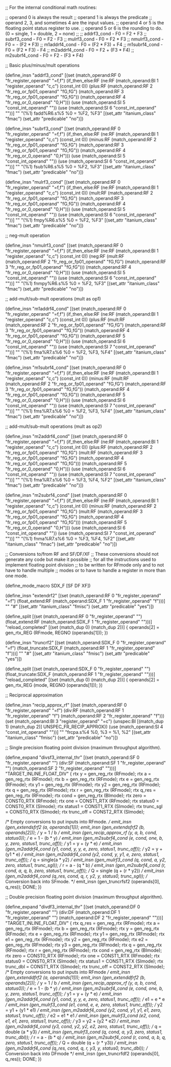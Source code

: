 
;; For the internal conditional math routines:

;; operand 0 is always the result
;; operand 1 is always the predicate
;; operand 2, 3, and sometimes 4 are the input values.
;; operand 4 or 5 is the floating point status register to use.
;; operand 5 or 6 is the rounding to do. (0 = single, 1 = double, 2 = none)
;;
;; addrf3_cond   - F0 = F2 + F3
;; subrf3_cond   - F0 = F2 - F3
;; mulrf3_cond   - F0 = F2 * F3
;; nmulrf3_cond  - F0 = - (F2 * F3)
;; m1addrf4_cond - F0 = (F2 * F3) + F4
;; m1subrf4_cond - F0 = (F2 * F3) - F4
;; m2addrf4_cond - F0 = F2 + (F3 * F4)
;; m2subrf4_cond - F0 = F2 - (F3 * F4)

;; Basic plus/minus/mult operations

(define_insn "addrf3_cond"
  [(set (match_operand:RF 0 "fr_register_operand" "=f,f")
        (if_then_else:RF (ne:RF (match_operand:BI 1 "register_operand"  "c,c")
                                (const_int 0))
          (plus:RF
            (match_operand:RF 2 "fr_reg_or_fp01_operand" "fG,fG")
            (match_operand:RF 3 "fr_reg_or_fp01_operand" "fG,fG"))
          (match_operand:RF 4 "fr_reg_or_0_operand" "0,H")))
   (use (match_operand:SI 5 "const_int_operand" ""))
   (use (match_operand:SI 6 "const_int_operand" ""))]
  ""
  "(%1) fadd%R6.s%5 %0 = %F2, %F3"
  [(set_attr "itanium_class" "fmac")
   (set_attr "predicable" "no")])

(define_insn "subrf3_cond"
  [(set (match_operand:RF 0 "fr_register_operand" "=f,f")
        (if_then_else:RF (ne:RF (match_operand:BI 1 "register_operand"  "c,c")
                                (const_int 0))
          (minus:RF
            (match_operand:RF 2 "fr_reg_or_fp01_operand" "fG,fG")
            (match_operand:RF 3 "fr_reg_or_fp01_operand" "fG,fG"))
          (match_operand:RF 4 "fr_reg_or_0_operand" "0,H")))
   (use (match_operand:SI 5 "const_int_operand" ""))
   (use (match_operand:SI 6 "const_int_operand" ""))]
  ""
  "(%1) fsub%R6.s%5 %0 = %F2, %F3"
  [(set_attr "itanium_class" "fmac")
   (set_attr "predicable" "no")])

(define_insn "mulrf3_cond"
  [(set (match_operand:RF 0 "fr_register_operand" "=f,f")
        (if_then_else:RF (ne:RF (match_operand:BI 1 "register_operand"  "c,c")
                                (const_int 0))
          (mult:RF
            (match_operand:RF 2 "fr_reg_or_fp01_operand" "fG,fG")
            (match_operand:RF 3 "fr_reg_or_fp01_operand" "fG,fG"))
          (match_operand:RF 4 "fr_reg_or_0_operand" "0,H")))
   (use (match_operand:SI 5 "const_int_operand" ""))
   (use (match_operand:SI 6 "const_int_operand" ""))]
  ""
  "(%1) fmpy%R6.s%5 %0 = %F2, %F3"
  [(set_attr "itanium_class" "fmac")
   (set_attr "predicable" "no")])

;; neg-mult operation

(define_insn "nmulrf3_cond"
  [(set (match_operand:RF 0 "fr_register_operand" "=f,f")
        (if_then_else:RF (ne:RF (match_operand:BI 1 "register_operand"  "c,c")
                                (const_int 0))
          (neg:RF (mult:RF
            (match_operand:RF 2 "fr_reg_or_fp01_operand" "fG,fG")
            (match_operand:RF 3 "fr_reg_or_fp01_operand" "fG,fG")))
          (match_operand:RF 4 "fr_reg_or_0_operand" "0,H")))
   (use (match_operand:SI 5 "const_int_operand" ""))
   (use (match_operand:SI 6 "const_int_operand" ""))]
  ""
  "(%1) fnmpy%R6.s%5 %0 = %F2, %F3"
  [(set_attr "itanium_class" "fmac")
   (set_attr "predicable" "no")])

;; add-mult/sub-mult operations (mult as op1)

(define_insn "m1addrf4_cond"
  [(set (match_operand:RF 0 "fr_register_operand" "=f,f")
        (if_then_else:RF (ne:RF (match_operand:BI 1 "register_operand"  "c,c")
                                (const_int 0))
          (plus:RF
            (mult:RF
              (match_operand:RF 2 "fr_reg_or_fp01_operand" "fG,fG")
              (match_operand:RF 3 "fr_reg_or_fp01_operand" "fG,fG"))
            (match_operand:RF 4 "fr_reg_or_fp01_operand" "fG,fG"))
          (match_operand:RF 5 "fr_reg_or_0_operand" "0,H")))
   (use (match_operand:SI 6 "const_int_operand" ""))
   (use (match_operand:SI 7 "const_int_operand" ""))]
  ""
  "(%1) fma%R7.s%6 %0 = %F2, %F3, %F4"
  [(set_attr "itanium_class" "fmac")
   (set_attr "predicable" "no")])

(define_insn "m1subrf4_cond"
  [(set (match_operand:RF 0 "fr_register_operand" "=f,f")
        (if_then_else:RF (ne:RF (match_operand:BI 1 "register_operand"  "c,c")
                                (const_int 0))
          (minus:RF
            (mult:RF
              (match_operand:RF 2 "fr_reg_or_fp01_operand" "fG,fG")
              (match_operand:RF 3 "fr_reg_or_fp01_operand" "fG,fG"))
            (match_operand:RF 4 "fr_reg_or_fp01_operand" "fG,fG"))
          (match_operand:RF 5 "fr_reg_or_0_operand" "0,H")))
   (use (match_operand:SI 6 "const_int_operand" ""))
   (use (match_operand:SI 7 "const_int_operand" ""))]
  ""
  "(%1) fms%R7.s%6 %0 = %F2, %F3, %F4"
  [(set_attr "itanium_class" "fmac")
   (set_attr "predicable" "no")])

;; add-mult/sub-mult operations (mult as op2)

(define_insn "m2addrf4_cond"
  [(set (match_operand:RF 0 "fr_register_operand" "=f,f")
        (if_then_else:RF (ne:RF (match_operand:BI 1 "register_operand"  "c,c")
                                (const_int 0))
          (plus:RF
            (match_operand:RF 2 "fr_reg_or_fp01_operand" "fG,fG")
            (mult:RF
              (match_operand:RF 3 "fr_reg_or_fp01_operand" "fG,fG")
              (match_operand:RF 4 "fr_reg_or_fp01_operand" "fG,fG")))
          (match_operand:RF 5 "fr_reg_or_0_operand" "0,H")))
   (use (match_operand:SI 6 "const_int_operand" ""))
   (use (match_operand:SI 7 "const_int_operand" ""))]
  ""
  "(%1) fma%R7.s%6 %0 = %F3, %F4, %F2"
  [(set_attr "itanium_class" "fmac")
   (set_attr "predicable" "no")])

(define_insn "m2subrf4_cond"
  [(set (match_operand:RF 0 "fr_register_operand" "=f,f")
        (if_then_else:RF (ne:RF (match_operand:BI 1 "register_operand"  "c,c")
                                (const_int 0))
          (minus:RF
            (match_operand:RF 2 "fr_reg_or_fp01_operand" "fG,fG")
            (mult:RF
              (match_operand:RF 3 "fr_reg_or_fp01_operand" "fG,fG")
              (match_operand:RF 4 "fr_reg_or_fp01_operand" "fG,fG")))
          (match_operand:RF 5 "fr_reg_or_0_operand" "0,H")))
   (use (match_operand:SI 6 "const_int_operand" ""))
   (use (match_operand:SI 7 "const_int_operand" ""))]
  ""
  "(%1) fnma%R7.s%6 %0 = %F3, %F4, %F2"
  [(set_attr "itanium_class" "fmac")
   (set_attr "predicable" "no")])

;; Conversions to/from RF and SF/DF/XF
;; These conversions should not generate any code but make it possible
;; for all the instructions used to implement floating point division
;; to be written for RFmode only and to not have to handle multiple
;; modes or to have to handle a register in more than one mode.

(define_mode_macro SDX_F [SF DF XF])

(define_insn "extend<mode>rf2"
  [(set (match_operand:RF 0 "fr_register_operand" "=f")
        (float_extend:RF (match_operand:SDX_F 1 "fr_register_operand" "f")))]
  ""
  "#"
  [(set_attr "itanium_class" "fmisc")
   (set_attr "predicable" "yes")])

(define_split
  [(set (match_operand:RF 0 "fr_register_operand" "")
        (float_extend:RF (match_operand:SDX_F 1 "fr_register_operand" "")))]
   "reload_completed"
   [(set (match_dup 0) (match_dup 2))]
{
   operands[2] = gen_rtx_REG (RFmode, REGNO (operands[1]));
})


(define_insn "truncrf<mode>2"
  [(set (match_operand:SDX_F 0 "fr_register_operand" "=f")
        (float_truncate:SDX_F (match_operand:RF 1 "fr_register_operand" "f")))]
  ""
  "#"
  [(set_attr "itanium_class" "fmisc")
   (set_attr "predicable" "yes")])

(define_split
  [(set (match_operand:SDX_F 0 "fr_register_operand" "")
        (float_truncate:SDX_F (match_operand:RF 1 "fr_register_operand" "")))]
   "reload_completed"
   [(set (match_dup 0) (match_dup 2))]
{
   operands[2] = gen_rtx_REG (<MODE>mode, REGNO (operands[1]));
})

;; Reciprocal approximation

(define_insn "recip_approx_rf"
  [(set (match_operand:RF 0 "fr_register_operand" "=f")
        (div:RF (match_operand:RF 1 "fr_register_operand" "f")
                (match_operand:RF 2 "fr_register_operand" "f")))
   (set (match_operand:BI 3 "register_operand" "=c")
        (unspec:BI [(match_dup 1) (match_dup 2)] UNSPEC_FR_RECIP_APPROX))
   (use (match_operand:SI 4 "const_int_operand" ""))]
  ""
  "frcpa.s%4 %0, %3 = %1, %2"
  [(set_attr "itanium_class" "fmisc")
   (set_attr "predicable" "no")])

;; Single precision floating point division (maximum throughput algorithm).

(define_expand "divsf3_internal_thr"
  [(set (match_operand:SF 0 "fr_register_operand" "")
        (div:SF (match_operand:SF 1 "fr_register_operand" "")
                (match_operand:SF 2 "fr_register_operand" "")))]
  "TARGET_INLINE_FLOAT_DIV"
{
  rtx y     = gen_reg_rtx (RFmode);
  rtx a     = gen_reg_rtx (RFmode);
  rtx b     = gen_reg_rtx (RFmode);
  rtx e     = gen_reg_rtx (RFmode);
  rtx y1    = gen_reg_rtx (RFmode);
  rtx y2    = gen_reg_rtx (RFmode);
  rtx q     = gen_reg_rtx (RFmode);
  rtx r     = gen_reg_rtx (RFmode);
  rtx q_res = gen_reg_rtx (RFmode);
  rtx cond  = gen_reg_rtx (BImode);
  rtx zero    = CONST0_RTX (RFmode);
  rtx one     = CONST1_RTX (RFmode);
  rtx status0 = CONST0_RTX (SImode);
  rtx status1 = CONST1_RTX (SImode);
  rtx trunc_sgl = CONST0_RTX (SImode);
  rtx trunc_off    = CONST2_RTX (SImode);

  /* Empty conversions to put inputs into RFmode.  */
  emit_insn (gen_extendsfrf2 (a, operands[1]));
  emit_insn (gen_extendsfrf2 (b, operands[2]));
  /* y = 1 / b				*/
  emit_insn (gen_recip_approx_rf (y, a, b, cond, status0));
  /* e = 1 - (b * y)			*/
  emit_insn (gen_m2subrf4_cond (e, cond, one, b, y, zero, status1, trunc_off));
  /* y1 = y + (y * e)			*/
  emit_insn (gen_m2addrf4_cond (y1, cond, y, y, e, zero, status1, trunc_off));
  /* y2 = y + (y1 * e)			*/
  emit_insn (gen_m2addrf4_cond (y2, cond, y, y1, e, zero, status1, trunc_off));
  /* q = single(a * y2)			*/
  emit_insn (gen_mulrf3_cond (q, cond, a, y2, zero, status1, trunc_sgl));
  /* r = a - (q * b)			*/
  emit_insn (gen_m2subrf4_cond (r, cond, a, q, b, zero, status1, trunc_off));
  /* Q = single (q + (r * y2))		*/
  emit_insn (gen_m2addrf4_cond (q_res, cond, q, r, y2, y, status0, trunc_sgl));
  /* Conversion back into SFmode.	*/
  emit_insn (gen_truncrfsf2 (operands[0], q_res));
  DONE;
})


;; Double precision floating point division (maximum throughput algorithm).

(define_expand "divdf3_internal_thr"
  [(set (match_operand:DF 0 "fr_register_operand" "")
        (div:DF (match_operand:DF 1 "fr_register_operand" "")
                (match_operand:DF 2 "fr_register_operand" "")))]
  "TARGET_INLINE_FLOAT_DIV"
{
  rtx q_res = gen_reg_rtx (RFmode);
  rtx a     = gen_reg_rtx (RFmode);
  rtx b     = gen_reg_rtx (RFmode);
  rtx y     = gen_reg_rtx (RFmode);
  rtx e     = gen_reg_rtx (RFmode);
  rtx y1    = gen_reg_rtx (RFmode);
  rtx e1    = gen_reg_rtx (RFmode);
  rtx y2    = gen_reg_rtx (RFmode);
  rtx e2    = gen_reg_rtx (RFmode);
  rtx y3    = gen_reg_rtx (RFmode);
  rtx q     = gen_reg_rtx (RFmode);
  rtx r     = gen_reg_rtx (RFmode);
  rtx cond  = gen_reg_rtx (BImode);
  rtx zero    = CONST0_RTX (RFmode);
  rtx one     = CONST1_RTX (RFmode);
  rtx status0 = CONST0_RTX (SImode);
  rtx status1 = CONST1_RTX (SImode);
  rtx trunc_dbl = CONST1_RTX (SImode);
  rtx trunc_off = CONST2_RTX (SImode);
  /* Empty conversions to put inputs into RFmode */
  emit_insn (gen_extenddfrf2 (a, operands[1]));
  emit_insn (gen_extenddfrf2 (b, operands[2]));
  /* y  = 1 / b			*/
  emit_insn (gen_recip_approx_rf (y, a, b, cond, status0));
  /* e  = 1 - (b * y)		*/
  emit_insn (gen_m2subrf4_cond (e, cond, one, b, y, zero, status1, trunc_off));
  /* y1 = y + (y * e)		*/
  emit_insn (gen_m2addrf4_cond (y1, cond, y, y, e, zero, status1, trunc_off));
  /* e1 = e * e			*/
  emit_insn (gen_mulrf3_cond (e1, cond, e, e, zero, status1, trunc_off));
  /* y2 = y1 + (y1 * e1)	*/
  emit_insn (gen_m2addrf4_cond (y2, cond, y1, y1, e1, zero, status1, trunc_off));
  /* e2 = e1 * e1		*/
  emit_insn (gen_mulrf3_cond (e2, cond, e1, e1, zero, status1, trunc_off));
  /* y3 = y2 + (y2 * e2)	*/
  emit_insn (gen_m2addrf4_cond (y3, cond, y2, y2, e2, zero, status1, trunc_off));
  /* q  = double (a * y3)	*/
  emit_insn (gen_mulrf3_cond (q, cond, a, y3, zero, status1, trunc_dbl));
  /* r  = a - (b * q)		*/
  emit_insn (gen_m2subrf4_cond (r, cond, a, b, q, zero, status1, trunc_off));
  /* Q  = double (q + (r * y3))	*/
  emit_insn (gen_m2addrf4_cond (q_res, cond, q, r, y3, y, status0, trunc_dbl));
  /* Conversion back into DFmode */
  emit_insn (gen_truncrfdf2 (operands[0], q_res));
  DONE;
})
